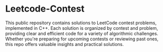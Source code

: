 # Leetcode-Contest
This public repository contains solutions to LeetCode contest problems, implemented in C++. Each solution is organized by contest and problem, providing clear and efficient code for a variety of algorithmic challenges. Whether you're preparing for upcoming contests or reviewing past ones, this repo offers valuable insights and practical solutions.

